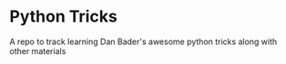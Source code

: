 # Python Tricks 
A repo to track learning Dan Bader's awesome python tricks along with other materials
